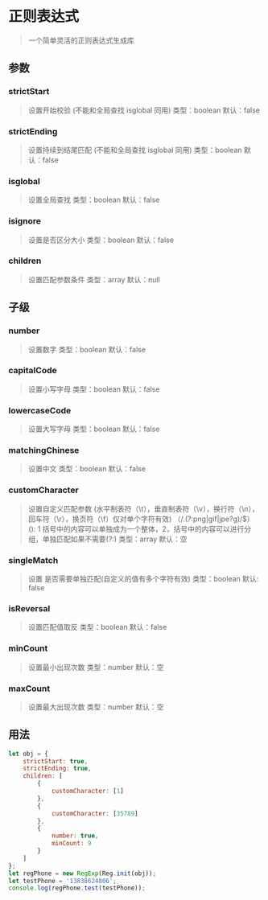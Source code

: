# 正则表达式

> 一个简单灵活的正则表达式生成库

## 参数

### strictStart

> 设置开始校验 (不能和全局查找 isglobal 同用)
> 类型：boolean
> 默认：false

### strictEnding

> 设置持续到结尾匹配 (不能和全局查找 isglobal 同用)
> 类型：boolean
> 默认：false

### isglobal

> 设置全局查找
> 类型：boolean
> 默认：false

### isignore

> 设置是否区分大小
> 类型：boolean
> 默认：false

### children

> 设置匹配参数条件
> 类型：array
> 默认：null

## 子级

### number

> 设置数字
> 类型：boolean
> 默认：false

### capitalCode

> 设置小写字母
> 类型：boolean
> 默认：false

### lowercaseCode

> 设置大写字母
> 类型：boolean
> 默认：false

### matchingChinese

> 设置中文
> 类型：boolean
> 默认：false

### customCharacter

> 设置自定义匹配参数 (水平制表符（\t），垂直制表符（\v），换行符（\n），回车符（\r），换页符（\f）仅对单个字符有效)
> （/\.(?:png|gif|jpe?g)/$）
> (): 1 括号中的内容可以单独成为一个整体，2，括号中的内容可以进行分组，单独匹配如果不需要(?:)
> 类型：array
> 默认：空

### singleMatch

> 设置 是否需要单独匹配(自定义的值有多个字符有效)
> 类型：boolean
> 默认: false

### isReversal

> 设置匹配值取反
> 类型：boolean
> 默认：false

### minCount

> 设置最小出现次数
> 类型：number
> 默认：空

### maxCount

> 设置最大出现次数
> 类型：number
> 默认：空

## 用法

```javascript
let obj = {
    strictStart: true,
    strictEnding: true,
    children: [
        {
            customCharacter: [1]
        },
        {
            customCharacter: [35789]
        },
        {
            number: true,
            minCount: 9
        }
    ]
};
let regPhone = new RegExp(Reg.init(obj));
let testPhone = '13838624806';
console.log(regPhone.test(testPhone));
```

